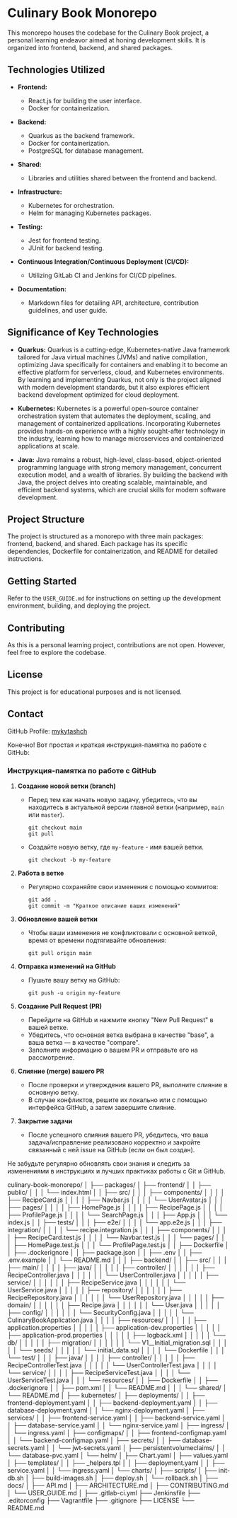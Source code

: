 # Culinary Book Monorepo

This monorepo houses the codebase for the Culinary Book project, a personal learning endeavor aimed at honing development skills. It is organized into frontend, backend, and shared packages.

## Technologies Utilized

- **Frontend:**
  - React.js for building the user interface.
  - Docker for containerization.

- **Backend:**
  - Quarkus as the backend framework.
  - Docker for containerization.
  - PostgreSQL for database management.

- **Shared:**
  - Libraries and utilities shared between the frontend and backend.

- **Infrastructure:**
  - Kubernetes for orchestration.
  - Helm for managing Kubernetes packages.

- **Testing:**
  - Jest for frontend testing.
  - JUnit for backend testing.

- **Continuous Integration/Continuous Deployment (CI/CD):**
  - Utilizing GitLab CI and Jenkins for CI/CD pipelines.

- **Documentation:**
  - Markdown files for detailing API, architecture, contribution guidelines, and user guide.

## Significance of Key Technologies

- **Quarkus:**
  Quarkus is a cutting-edge, Kubernetes-native Java framework tailored for Java virtual machines (JVMs) and native compilation, optimizing Java specifically for containers and enabling it to become an effective platform for serverless, cloud, and Kubernetes environments. By learning and implementing Quarkus, not only is the project aligned with modern development standards, but it also explores efficient backend development optimized for cloud deployment.

- **Kubernetes:**
  Kubernetes is a powerful open-source container orchestration system that automates the deployment, scaling, and management of containerized applications. Incorporating Kubernetes provides hands-on experience with a highly sought-after technology in the industry, learning how to manage microservices and containerized applications at scale.

- **Java:**
  Java remains a robust, high-level, class-based, object-oriented programming language with strong memory management, concurrent execution model, and a wealth of libraries. By building the backend with Java, the project delves into creating scalable, maintainable, and efficient backend systems, which are crucial skills for modern software development.

## Project Structure

The project is structured as a monorepo with three main packages: frontend, backend, and shared. Each package has its specific dependencies, Dockerfile for containerization, and README for detailed instructions.

## Getting Started

Refer to the `USER_GUIDE.md` for instructions on setting up the development environment, building, and deploying the project.

## Contributing

As this is a personal learning project, contributions are not open. However, feel free to explore the codebase.

## License

This project is for educational purposes and is not licensed.

## Contact

GitHub Profile: [mykytashch](https://github.com/mykytashch)



Конечно! Вот простая и краткая инструкция-памятка по работе с GitHub:

### Инструкция-памятка по работе с GitHub

1. **Создание новой ветки (branch)**
   - Перед тем как начать новую задачу, убедитесь, что вы находитесь в актуальной версии главной ветки (например, `main` или `master`).
     ```
     git checkout main
     git pull
     ```
   - Создайте новую ветку, где `my-feature` - имя вашей ветки.
     ```
     git checkout -b my-feature
     ```

2. **Работа в ветке**
   - Регулярно сохраняйте свои изменения с помощью коммитов:
     ```
     git add .
     git commit -m "Краткое описание ваших изменений"
     ```

3. **Обновление вашей ветки**
   - Чтобы ваши изменения не конфликтовали с основной веткой, время от времени подтягивайте обновления:
     ```
     git pull origin main
     ```

4. **Отправка изменений на GitHub**
   - Пушьте вашу ветку на GitHub:
     ```
     git push -u origin my-feature
     ```

5. **Создание Pull Request (PR)**
   - Перейдите на GitHub и нажмите кнопку "New Pull Request" в вашей ветке.
   - Убедитесь, что основная ветка выбрана в качестве "base", а ваша ветка — в качестве "compare".
   - Заполните информацию о вашем PR и отправьте его на рассмотрение.

6. **Слияние (merge) вашего PR**
   - После проверки и утверждения вашего PR, выполните слияние в основную ветку.
   - В случае конфликтов, решите их локально или с помощью интерфейса GitHub, а затем завершите слияние.

7. **Закрытие задачи**
   - После успешного слияния вашего PR, убедитесь, что ваша задача/исправление реализовано корректно и закройте связанный с ней issue на GitHub (если он был создан).

Не забудьте регулярно обновлять свои знания и следить за изменениями в инструкциях и лучших практиках работы с Git и GitHub.



culinary-book-monorepo/
│
├── packages/
│   ├── frontend/
│   │   ├── public/
│   │   │   └── index.html
│   │   ├── src/
│   │   │   ├── components/
│   │   │   │   ├── RecipeCard.js
│   │   │   │   ├── Navbar.js
│   │   │   │   └── UserAvatar.js
│   │   │   ├── pages/
│   │   │   │   ├── HomePage.js
│   │   │   │   ├── RecipePage.js
│   │   │   │   ├── ProfilePage.js
│   │   │   │   └── SearchPage.js
│   │   │   ├── App.js
│   │   │   └── index.js
│   │   ├── tests/
│   │   │   ├── e2e/
│   │   │   │   └── app.e2e.js
│   │   │   ├── integration/
│   │   │   │   └── recipe.integration.js
│   │   │   ├── components/
│   │   │   │   ├── RecipeCard.test.js
│   │   │   │   └── Navbar.test.js
│   │   │   └── pages/
│   │   │       ├── HomePage.test.js
│   │   │       └── ProfilePage.test.js
│   │   ├── Dockerfile
│   │   ├── .dockerignore
│   │   ├── package.json
│   │   ├── .env
│   │   ├── .env.example
│   │   └── README.md
│   │
│   ├── backend/
│   │   ├── src/
│   │   │   ├── main/
│   │   │   │   ├── java/
│   │   │   │   │   ├── controller/
│   │   │   │   │   │   ├── RecipeController.java
│   │   │   │   │   │   └── UserController.java
│   │   │   │   │   ├── service/
│   │   │   │   │   │   ├── RecipeService.java
│   │   │   │   │   │   └── UserService.java
│   │   │   │   │   ├── repository/
│   │   │   │   │   │   ├── RecipeRepository.java
│   │   │   │   │   │   └── UserRepository.java
│   │   │   │   │   ├── domain/
│   │   │   │   │   │   ├── Recipe.java
│   │   │   │   │   │   └── User.java
│   │   │   │   │   ├── config/
│   │   │   │   │   │   └── SecurityConfig.java
│   │   │   │   │   └── CulinaryBookApplication.java
│   │   │   │   ├── resources/
│   │   │   │   │   ├── application.properties
│   │   │   │   │   ├── application-dev.properties
│   │   │   │   │   ├── application-prod.properties
│   │   │   │   │   ├── logback.xml
│   │   │   │   │   └── db/
│   │   │   │   │       ├── migration/
│   │   │   │   │       │   └── V1__Initial_migration.sql
│   │   │   │   │       └── seeds/
│   │   │   │   │           └── initial_data.sql
│   │   │   │   └── Dockerfile
│   │   │   └── test/
│   │   │       ├── java/
│   │   │       │   ├── controller/
│   │   │       │   │   ├── RecipeControllerTest.java
│   │   │       │   │   └── UserControllerTest.java
│   │   │       │   └── service/
│   │   │       │       ├── RecipeServiceTest.java
│   │   │       │       └── UserServiceTest.java
│   │   │       └── resources/
│   │   ├── Dockerfile
│   │   ├── .dockerignore
│   │   ├── pom.xml
│   │   └── README.md
│   │
│   └── shared/
│       └── README.md
│
├── kubernetes/
│   ├── deployments/
│   │   ├── frontend-deployment.yaml
│   │   ├── backend-deployment.yaml
│   │   ├── database-deployment.yaml
│   │   └── nginx-deployment.yaml
│   ├── services/
│   │   ├── frontend-service.yaml
│   │   ├── backend-service.yaml
│   │   ├── database-service.yaml
│   │   └── nginx-service.yaml
│   ├── ingress/
│   │   └── ingress.yaml
│   ├── configmaps/
│   │   ├── frontend-configmap.yaml
│   │   └── backend-configmap.yaml
│   ├── secrets/
│   │   ├── database-secrets.yaml
│   │   └── jwt-secrets.yaml
│   ├── persistentvolumeclaims/
│   │   └── database-pvc.yaml
│   └── helm/
│       ├── Chart.yaml
│       ├── values.yaml
│       ├── templates/
│       │   ├── _helpers.tpl
│       │   ├── deployment.yaml
│       │   ├── service.yaml
│       │   └── ingress.yaml
│       └── charts/
│
├── scripts/
│   ├── init-db.sh
│   ├── build-images.sh
│   ├── deploy.sh
│   └── rollback.sh
│
├── docs/
│   ├── API.md
│   ├── ARCHITECTURE.md
│   ├── CONTRIBUTING.md
│   └── USER_GUIDE.md
│
├── .gitlab-ci.yml
├── Jenkinsfile
├── .editorconfig
├── Vagrantfile
├── .gitignore
├── LICENSE
└── README.md

